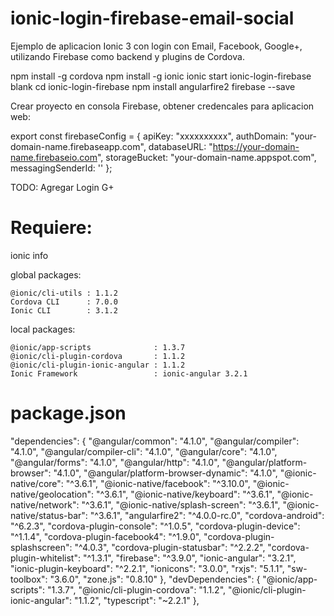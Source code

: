 # ionic-login-firebase-email-social
Ejemplo de aplicacion Ionic 3 con login con Email, Facebook, Google+, utilizando Firebase como backend y plugins de Cordova.

npm install -g cordova
npm install -g ionic
ionic start ionic-login-firebase blank
cd ionic-login-firebase
npm install angularfire2 firebase --save

Crear proyecto en consola Firebase, obtener credencales para aplicacion web:

export const firebaseConfig = {
  apiKey: "xxxxxxxxxx",
  authDomain: "your-domain-name.firebaseapp.com",
  databaseURL: "https://your-domain-name.firebaseio.com",
  storageBucket: "your-domain-name.appspot.com",
  messagingSenderId: '<your-messaging-sender-id>'
};

TODO: Agregar Login G+

# Requiere:

ionic info

global packages:

    @ionic/cli-utils : 1.1.2
    Cordova CLI      : 7.0.0
    Ionic CLI        : 3.1.2

local packages:

    @ionic/app-scripts              : 1.3.7
    @ionic/cli-plugin-cordova       : 1.1.2
    @ionic/cli-plugin-ionic-angular : 1.1.2
    Ionic Framework                 : ionic-angular 3.2.1
    
# package.json

  "dependencies": {
    "@angular/common": "4.1.0",
    "@angular/compiler": "4.1.0",
    "@angular/compiler-cli": "4.1.0",
    "@angular/core": "4.1.0",
    "@angular/forms": "4.1.0",
    "@angular/http": "4.1.0",
    "@angular/platform-browser": "4.1.0",
    "@angular/platform-browser-dynamic": "4.1.0",
    "@ionic-native/core": "^3.6.1",
    "@ionic-native/facebook": "^3.10.0",
    "@ionic-native/geolocation": "^3.6.1",
    "@ionic-native/keyboard": "^3.6.1",
    "@ionic-native/network": "^3.6.1",
    "@ionic-native/splash-screen": "^3.6.1",
    "@ionic-native/status-bar": "^3.6.1",
    "angularfire2": "^4.0.0-rc.0",
    "cordova-android": "^6.2.3",
    "cordova-plugin-console": "^1.0.5",
    "cordova-plugin-device": "^1.1.4",
    "cordova-plugin-facebook4": "^1.9.0",
    "cordova-plugin-splashscreen": "^4.0.3",
    "cordova-plugin-statusbar": "^2.2.2",
    "cordova-plugin-whitelist": "^1.3.1",
    "firebase": "^3.9.0",
    "ionic-angular": "3.2.1",
    "ionic-plugin-keyboard": "^2.2.1",
    "ionicons": "3.0.0",
    "rxjs": "5.1.1",
    "sw-toolbox": "3.6.0",
    "zone.js": "0.8.10"
  },
  "devDependencies": {
    "@ionic/app-scripts": "1.3.7",
    "@ionic/cli-plugin-cordova": "1.1.2",
    "@ionic/cli-plugin-ionic-angular": "1.1.2",
    "typescript": "~2.2.1"
  },
